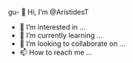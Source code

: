 gu- 👋 Hi, I’m @AristidesT
- 👀 I’m interested in ...
- 🌱 I’m currently learning ...
- 💞️ I’m looking to collaborate on ...
- 📫 How to reach me ...

<!---
AristidesT/AristidesT is a ✨ special ✨ repository because its `README.md` (this file) appears on your GitHub profile.
You can click the Preview link to take a look at your changes.
--->
